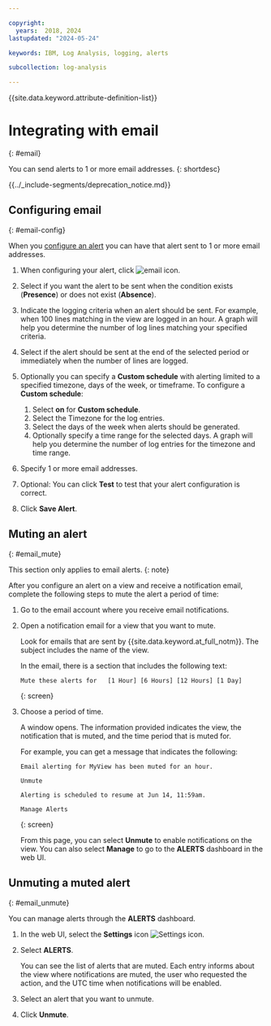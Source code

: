 ```yaml
---

copyright:
  years:  2018, 2024
lastupdated: "2024-05-24"

keywords: IBM, Log Analysis, logging, alerts

subcollection: log-analysis

---
```


{{site.data.keyword.attribute-definition-list}}


# Integrating with email
{: #email}

You can send alerts to 1 or more email addresses.
{: shortdesc}

<!-- common deprecation notice -->
{{../_include-segments/deprecation_notice.md}}

## Configuring email
{: #email-config}

When you [configure an alert](/docs/log-analysis?topic=log-analysis-alerts) you can have that alert sent to 1 or more email addresses.

1. When configuring your alert, click ![email icon](images/email.png "email icon").

2. Select if you want the alert to be sent when the condition exists (**Presence**) or does not exist (**Absence**).

3. Indicate the logging criteria when an alert should be sent.  For example, when 100 lines matching in the view are logged in an hour.  A graph will help you determine the number of log lines matching your specified criteria.

4. Select if the alert should be sent at the end of the selected period or immediately when the number of lines are logged.

5. Optionally you can specify a **Custom schedule** with alerting limited to a specified timezone, days of the week, or timeframe. To configure a **Custom schedule**:

    1. Select **on** for **Custom schedule**.
    2. Select the Timezone for the log entries.
    3. Select the days of the week when alerts should be generated.
    4. Optionally specify a time range for the selected days. A graph will help you determine the number of log entries for the timezone and time range.

6. Specify 1 or more email addresses.

7. Optional: You can click **Test** to test that your alert configuration is correct.

8. Click **Save Alert**.


## Muting an alert
{: #email_mute}

This section only applies to email alerts.
{: note}

After you configure an alert on a view and receive a notification email, complete the following steps to mute the alert a period of time:

1. Go to the email account where you receive email notifications.

2. Open a notification email for a view that you want to mute.

    Look for emails that are sent by {{site.data.keyword.at_full_notm}}. The subject includes the name of the view.

    In the email, there is a section that includes the following text:

    ```text
    Mute these alerts for   [1 Hour] [6 Hours] [12 Hours] [1 Day]
    ```
    {: screen}

3. Choose a period of time.

    A window opens. The information provided indicates the view, the notification that is muted, and the time period that is muted for.

    For example, you can get a message that indicates the following:

    ```text
    Email alerting for MyView has been muted for an hour.

    Unmute

    Alerting is scheduled to resume at Jun 14, 11:59am.

    Manage Alerts
    ```
    {: screen}

    From this page, you can select **Unmute** to enable notifications on the view. You can also select **Manage** to go to the **ALERTS** dashboard in the web UI.


## Unmuting a muted alert
{: #email_unmute}

You can manage alerts through the **ALERTS** dashboard.

1. In the web UI, select the **Settings** icon ![Settings icon](images/admin.png "Admin icon").

2. Select **ALERTS**.

    You can see the list of alerts that are muted. Each entry informs about the view where notifications are muted, the user who requested the action, and the UTC time when notifications will be enabled.

3. Select an alert that you want to unmute.

4. Click **Unmute**.
